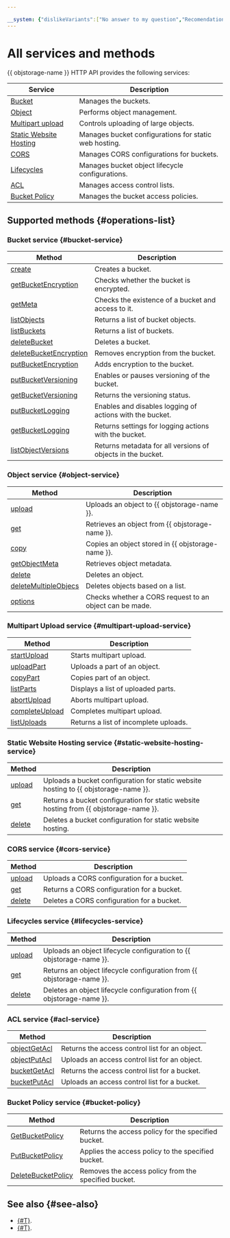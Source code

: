 ```yaml
---

__system: {"dislikeVariants":["No answer to my question","Recomendations didn't help","The content doesn't match title","Other"]}
---
```

# All services and methods

{{ objstorage-name }} HTTP API provides the following services:

| Service | Description |
| ------- | --------- |
| [Bucket](bucket.md) | Manages the buckets. |
| [Object](object.md) | Performs object management. |
| [Multipart upload](multipart.md) | Controls uploading of large objects. |
| [Static Website Hosting](hosting.md) | Manages bucket configurations for static web hosting. |
| [CORS](cors.md) | Manages CORS configurations for buckets. |
| [Lifecycles](lifecycles.md) | Manages bucket object lifecycle configurations. |
| [ACL](acl.md) | Manages access control lists. |
| [Bucket Policy](policy.md) | Manages the bucket access policies. |

## Supported methods {#operations-list}

### Bucket service {#bucket-service}

| Method | Description |
| ----- | ----- |
| [create](bucket/create.md) | Creates a bucket. |
| [getBucketEncryption](bucket/getbucketencryption.md) | Checks whether the bucket is encrypted. |
| [getMeta](bucket/getmeta.md) | Checks the existence of a bucket and access to it. |
| [listObjects](bucket/listobjects.md) | Returns a list of bucket objects. |
| [listBuckets](bucket/list.md) | Returns a list of buckets. |
| [deleteBucket](bucket/delete.md) | Deletes a bucket. |
| [deleteBucketEncryption](bucket/deletebucketencryption.md) | Removes encryption from the bucket. |
| [putBucketEncryption](bucket/putbucketencryption.md) | Adds encryption to the bucket. |
| [putBucketVersioning](bucket/putBucketVersioning.md) | Enables or pauses versioning of the bucket. |
| [getBucketVersioning](bucket/getBucketVersioning.md) | Returns the versioning status. |
| [putBucketLogging](bucket/putBucketLogging.md) | Enables and disables logging of actions with the bucket. |
| [getBucketLogging](bucket/getBucketLogging.md) | Returns settings for logging actions with the bucket. |
| [listObjectVersions](bucket/listObjectVersions.md) | Returns metadata for all versions of objects in the bucket. |

### Object service {#object-service}

| Method | Description |
| ----- | ----- |
| [upload](object/upload.md) | Uploads an object to {{ objstorage-name }}. |
| [get](object/get.md) | Retrieves an object from {{ objstorage-name }}. |
| [copy](object/copy.md) | Copies an object stored in {{ objstorage-name }}. |
| [getObjectMeta](object/getobjectmeta.md) | Retrieves object metadata. |
| [delete](object/delete.md) | Deletes an object. |
| [deleteMultipleObjecs](object/deletemultipleobjects.md) | Deletes objects based on a list. |
| [options](object/options.md) | Checks whether a CORS request to an object can be made. |

### Multipart Upload service {#multipart-upload-service}

| Method | Description |
| ----- | ----- |
| [startUpload](multipart/startupload.md) | Starts multipart upload. |
| [uploadPart](multipart/uploadpart.md) | Uploads a part of an object. |
| [copyPart](multipart/copypart.md) | Copies part of an object. |
| [listParts](multipart/listparts.md) | Displays a list of uploaded parts. |
| [abortUpload](multipart/abortupload.md) | Aborts multipart upload. |
| [completeUpload](multipart/completeupload.md) | Completes multipart upload. |
| [listUploads](multipart/listuploads.md) | Returns a list of incomplete uploads. |

### Static Website Hosting service {#static-website-hosting-service}

| Method | Description |
| ----- | ----- |
| [upload](hosting/upload.md) | Uploads a bucket configuration for static website hosting to {{ objstorage-name }}. |
| [get](hosting/get.md) | Returns a bucket configuration for static website hosting from {{ objstorage-name }}. |
| [delete](hosting/delete.md) | Deletes a bucket configuration for static website hosting. |

### CORS service {#cors-service}

| Method | Description |
| ----- | ----- |
| [upload](cors/upload.md) | Uploads a CORS configuration for a bucket. |
| [get](cors/get.md) | Returns a CORS configuration for a bucket. |
| [delete](cors/delete.md) | Deletes a CORS configuration for a bucket. |

### Lifecycles service {#lifecycles-service}

| Method | Description |
| ----- | ----- |
| [upload](lifecycles/upload.md) | Uploads an object lifecycle configuration to {{ objstorage-name }}. |
| [get](lifecycles/get.md) | Returns an object lifecycle configuration from {{ objstorage-name }}. |
| [delete](lifecycles/delete.md) | Deletes an object lifecycle configuration from {{ objstorage-name }}. |

### ACL service {#acl-service}

| Method | Description |
| ----- | ----- |
| [objectGetAcl](acl/objectget.md) | Returns the access control list for an object. |
| [objectPutAcl](acl/objectput.md) | Uploads an access control list for an object. |
| [bucketGetAcl](acl/bucketget.md) | Returns the access control list for a bucket. |
| [bucketPutAcl](acl/bucketput.md) | Uploads an access control list for a bucket. |

### Bucket Policy service {#bucket-policy}

| Method | Description |
| ----- | ----- |
| [GetBucketPolicy](policy/get.md) | Returns the access policy for the specified bucket. |
| [PutBucketPolicy](policy/put.md) | Applies the access policy to the specified bucket. |
| [DeleteBucketPolicy](policy/delete.md) | Removes the access policy from the specified bucket. |

## See also {#see-also}

* [{#T}](../../s3/index.md).
* [{#T}](../../tools/index.md).

